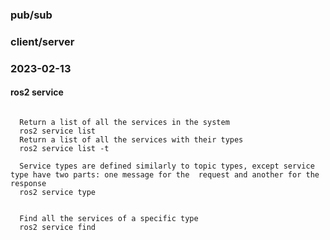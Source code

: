 ### pub/sub

### client/server


### 2023-02-13
#### ros2 service
  
  <pre><code>
  Return a list of all the services in the system
  ros2 service list  
  Return a list of all the services with their types
  ros2 service list -t 
  
  Service types are defined similarly to topic types, except service type have two parts: one message for the  request and another for the response
  ros2 service type <service_name>
  
  
  Find all the services of a specific type
  ros2 service find <type_name>
  </code></pre>
  
  


